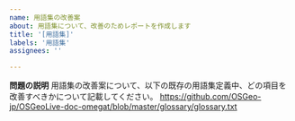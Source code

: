 ```yaml
---
name: 用語集の改善案
about: 用語集について、改善のためレポートを作成します
title: '[用語集]'
labels: '用語集'
assignees: ''

---
```


**問題の説明**
用語集の改善案について、以下の既存の用語集定義中、どの項目を改善すべきかについて記載してください。
https://github.com/OSGeo-jp/OSGeoLive-doc-omegat/blob/master/glossary/glossary.txt
